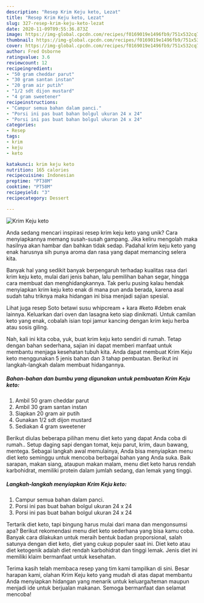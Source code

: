 ```yaml
---
description: "Resep Krim Keju keto, Lezat"
title: "Resep Krim Keju keto, Lezat"
slug: 327-resep-krim-keju-keto-lezat
date: 2020-11-09T09:55:36.873Z
image: https://img-global.cpcdn.com/recipes/f0169019e1496fb9/751x532cq70/krim-keju-keto-foto-resep-utama.jpg
thumbnail: https://img-global.cpcdn.com/recipes/f0169019e1496fb9/751x532cq70/krim-keju-keto-foto-resep-utama.jpg
cover: https://img-global.cpcdn.com/recipes/f0169019e1496fb9/751x532cq70/krim-keju-keto-foto-resep-utama.jpg
author: Fred Osborne
ratingvalue: 3.6
reviewcount: 12
recipeingredient:
- "50 gram cheddar parut"
- "30 gram santan instan"
- "20 gram air putih"
- "1/2 sdt dijon mustard"
- "4 gram sweetener"
recipeinstructions:
- "Campur semua bahan dalam panci."
- "Porsi ini pas buat bahan bolgul ukuran 24 x 24"
- "Porsi ini pas buat bahan bolgul ukuran 24 x 24"
categories:
- Resep
tags:
- krim
- keju
- keto

katakunci: krim keju keto 
nutrition: 165 calories
recipecuisine: Indonesian
preptime: "PT38M"
cooktime: "PT58M"
recipeyield: "3"
recipecategory: Dessert

---
```



![Krim Keju keto](https://img-global.cpcdn.com/recipes/f0169019e1496fb9/751x532cq70/krim-keju-keto-foto-resep-utama.jpg)

Anda sedang mencari inspirasi resep krim keju keto yang unik? Cara menyiapkannya memang susah-susah gampang. Jika keliru mengolah maka hasilnya akan hambar dan bahkan tidak sedap. Padahal krim keju keto yang enak harusnya sih punya aroma dan rasa yang dapat memancing selera kita.

Banyak hal yang sedikit banyak berpengaruh terhadap kualitas rasa dari krim keju keto, mulai dari jenis bahan, lalu pemilihan bahan segar, hingga cara membuat dan menghidangkannya. Tak perlu pusing kalau hendak menyiapkan krim keju keto enak di mana pun anda berada, karena asal sudah tahu triknya maka hidangan ini bisa menjadi sajian spesial.

Lihat juga resep Soto betawi susu whipcream + kara #keto #debm enak lainnya. Keluarkan dari oven dan lasagna keto siap dinikmati. Untuk camilan keto yang enak, cobalah isian topi jamur kancing dengan krim keju herba atau sosis giling.


Nah, kali ini kita coba, yuk, buat krim keju keto sendiri di rumah. Tetap dengan bahan sederhana, sajian ini dapat memberi manfaat untuk membantu menjaga kesehatan tubuh kita. Anda dapat membuat Krim Keju keto menggunakan 5 jenis bahan dan 3 tahap pembuatan. Berikut ini langkah-langkah dalam membuat hidangannya.

<!--inarticleads1-->

##### Bahan-bahan dan bumbu yang digunakan untuk pembuatan Krim Keju keto:

1. Ambil 50 gram cheddar parut
1. Ambil 30 gram santan instan
1. Siapkan 20 gram air putih
1. Gunakan 1/2 sdt dijon mustard
1. Sediakan 4 gram sweetener


Berikut diulas beberapa pilihan menu diet keto yang dapat Anda coba di rumah.. Setup daging sapi dengan tomat, keju parut, krim, daun bawang, mentega. Sebagai langkah awal memulainya, Anda bisa menyiapkan menu diet keto seminggu untuk mencoba berbagai bahan yang Anda suka. Baik sarapan, makan siang, ataupun makan malam, menu diet keto harus rendah karbohidrat, memiliki protein dalam jumlah sedang, dan lemak yang tinggi. 

<!--inarticleads2-->

##### Langkah-langkah menyiapkan Krim Keju keto:

1. Campur semua bahan dalam panci.
1. Porsi ini pas buat bahan bolgul ukuran 24 x 24
1. Porsi ini pas buat bahan bolgul ukuran 24 x 24


Tertarik diet keto, tapi bingung harus mulai dari mana dan mengonsumsi apa? Berikut rekomendasi menu diet keto sederhana yang bisa kamu coba. Banyak cara dilakukan untuk meraih bentuk badan proporsional, salah satunya dengan diet keto, diet yang cukup populer saat ini. Diet keto atau diet ketogenik adalah diet rendah karbohidrat dan tinggi lemak. Jenis diet ini memiliki klaim bermanfaat untuk kesehatan. 

Terima kasih telah membaca resep yang tim kami tampilkan di sini. Besar harapan kami, olahan Krim Keju keto yang mudah di atas dapat membantu Anda menyiapkan hidangan yang menarik untuk keluarga/teman maupun menjadi ide untuk berjualan makanan. Semoga bermanfaat dan selamat mencoba!

